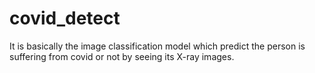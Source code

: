 # covid_detect
It is basically the image classification model which predict the person is suffering from covid or not by seeing its X-ray images.
